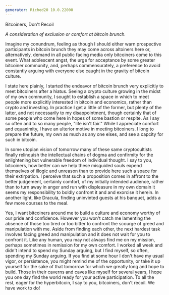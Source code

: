 ```yaml
---
generator: Riched20 10.0.22000
---
```


Bitcoiners, Don\'t Recoil

*A consideration of exclusion or comfort at bitcoin brunch.*

Imagine my conundrum, feeling as though I should either warn prospective
participants in bitcoin brunch they may come across altoiners here or,
alternatively, demand in all public facing media only bitcoiners come to
this event. What adolescent angst, the urge for acceptance by some
greater bitcoiner community, and, perhaps commensurately, a preference
to avoid constantly arguing with everyone else caught in the gravity of
bitcoin culture.

I state here plainly, I started the endeavor of bitcoin brunch very
explicitly to meet bitcoiners after a hiatus. Seeing a crypto culture
growing in the midst of my own community, I sought to establish a space
in which to meet people more explicitly interested in bitcoin and
economics, rather than crypto and investing. In practice I get a little
of the former, but plenty of the latter, and not necessarily to my
disappointment, though certainly that of some people who come here in
hopes of some bastion or respite. As I say so often and to so many
people, \"life isn\'t fair.\" While I appreciate comfort and equanimity,
I have an ulterior motive in meeting bitcoiners. I long to prepare the
future, my own as much as any one elses, and see a capcity for such in
bitcoin.

In some utopian vision of tomorrow many of these same cryptocultists
finally relinquish the intellectual chains of dogma and confirmity for
the enlightening but vulnerable freedom of individual thought. I say to
you, bitcoiners, how better can we help these misguided souls expend
themselves of illogic and unreason than to provide here such a space for
their extirpation. I perceive that such a proposition comes in affront
to the better judgement, certainly comfort, of my initially intended
audience, rather than to turn away in anger and run with displeasure in
my own domain it seems my responsibility to boldly confront it and and
exorcise it herein. In another light, like Dracula, finding uninvinted
guests at his banquet, adds a few more courses to the meal.

Yes, I want bitcoiners around me to build a culture and economy worthy
of our pride and confidence. However you won\'t catch me lamenting the
absence of those too tired or too bitter to confront the scourge of
greed and manipulation with me. Aside from finding each other, the next
hardest task involves facing greed and manipulation and it does not wait
for you to confront it. Like any human, you may not always find me on my
mission, perhaps sometimes in remission for my own comfort. I worked all
week and didn\'t intend to spend my Sunday arguing, but I find myself,
so often, spending my Sunday arguing. If you find at some hour I don\'t
have my usual vigor, or persistence, you might remind me of the
opportunity, or take it up yourself for the sake of that tomorrow for
which we greatly long and hope to build. Those in their caverns and
caves like myself for several years, I hope you one day find the world
ready for your active participation. To all the rest, eager for the
hyperbitcoin, I say to you, bitcoiners, don\'t recoil. We have work to
do!
